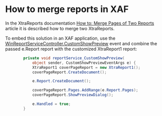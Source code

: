 # How to merge reports in XAF


<p>In the XtraReports documentation <a href="http://documentation.devexpress.com/#XtraReports/CustomDocument3321"><u>How to: Merge Pages of Two Reports</u></a>  article it is described how to merge two XtraReports.</p><p>To embed this solution in an XAF application, use the <a href="http://documentation.devexpress.com/#Xaf/DevExpressExpressAppReportsWinWinReportServiceController_CustomShowPreviewtopic"><u>WinReportServiceController.CustomShowPreview</u></a> event and combine the passed e.Report report with the customized XtraReport1 report:<br />


```cs
        private void reportService_CustomShowPreview(
            object sender, CustomShowPreviewEventArgs e) {
            XtraReport1 coverPageReport = new XtraReport1();
            coverPageReport.CreateDocument();

            e.Report.CreateDocument();

            coverPageReport.Pages.AddRange(e.Report.Pages);
            coverPageReport.ShowPreviewDialog();

            e.Handled = true;
        }

```

 </p>

<br/>


